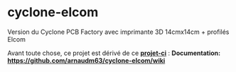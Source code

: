 # cyclone-elcom
Version du Cyclone PCB Factory avec imprimante 3D 14cmx14cm + profilés Elcom

Avant toute chose, ce projet est dérivé de ce **[projet-ci](https://github.com/carlosgs/Cyclone-PCB-Factory/releases)** : 
**Documentation: <https://github.com/arnaudm63/cyclone-elcom/wiki>**
